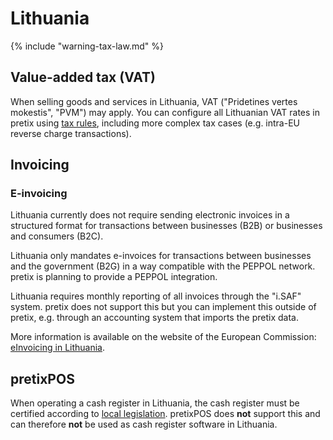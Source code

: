 # Lithuania

{% include "warning-tax-law.md" %}

## Value-added tax (VAT)

When selling goods and services in Lithuania, VAT ("Pridetines vertes mokestis", "PVM") may apply.
You can configure all Lithuanian VAT rates in pretix using [tax rules](../../guides/taxes.md), including more complex tax cases (e.g. intra-EU reverse charge transactions).

## Invoicing

### E-invoicing

Lithuania currently does not require sending electronic invoices in a structured format for transactions between businesses (B2B) or businesses and consumers (B2C).

Lithuania only mandates e-invoices for transactions between businesses and the government (B2G) in a way compatible with the PEPPOL network.
pretix is planning to provide a PEPPOL integration.

Lithuania requires monthly reporting of all invoices through the "i.SAF" system.
pretix does not support this but you can implement this outside of pretix, e.g. through an accounting system that imports the pretix data.

More information is available on the website of the European Commission: [eInvoicing in Lithuania](https://ec.europa.eu/digital-building-blocks/sites/display/DIGITAL/eInvoicing+in+Lithuania).

## pretixPOS

When operating a cash register in Lithuania, the cash register must be certified according to [local legislation](https://e-seimas.lrs.lt/portal/legalAct/lt/TAD/4cab53a0d91111eb866fe2e083228059?jfwid=bkaxm9ia).
pretixPOS does **not** support this and can therefore **not** be used as cash register software in Lithuania.